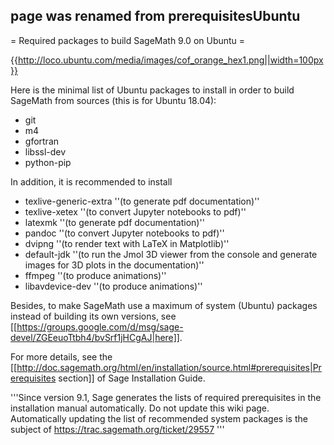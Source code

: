 ## page was renamed from prerequisitesUbuntu
= Required packages to build SageMath 9.0 on Ubuntu =

{{http://loco.ubuntu.com/media/images/cof_orange_hex1.png||width=100px}}

Here is the minimal list of Ubuntu packages to install in order to build SageMath from sources (this is for Ubuntu 18.04):
 * git
 * m4
 * gfortran
 * libssl-dev
 * python-pip

In addition, it is recommended to install
 * texlive-generic-extra ''(to generate pdf documentation)''
 * texlive-xetex ''(to convert Jupyter notebooks to pdf)''
 * latexmk ''(to generate pdf documentation)''
 * pandoc ''(to convert Jupyter notebooks to pdf)''
 * dvipng ''(to render text with LaTeX in Matplotlib)''
 * default-jdk ''(to run the Jmol 3D viewer from the console and generate images for 3D plots in the documentation)''
 * ffmpeg ''(to produce animations)'' 
 * libavdevice-dev ''(to produce animations)'' 

Besides, to make SageMath use a maximum of system (Ubuntu) packages instead of building its own versions, see [[https://groups.google.com/d/msg/sage-devel/ZGEeuoTtbh4/bvSrf1jHCgAJ|here]].

For more details, see the  [[http://doc.sagemath.org/html/en/installation/source.html#prerequisites|Prerequisites section]] of Sage Installation Guide.

'''Since version 9.1, Sage generates the lists of required prerequisites in the installation manual automatically. Do not update this wiki page.  Automatically updating the list of recommended system packages is the subject of https://trac.sagemath.org/ticket/29557 '''
